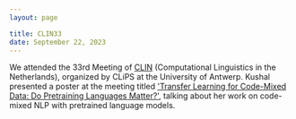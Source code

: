 ```yaml
---
layout: page

title: CLIN33
date: September 22, 2023
---
```


We attended the 33rd Meeting of [CLIN](https://clin33.uantwerpen.be/) (Computational Linguistics in the Netherlands), organized by CLiPS at the University of Antwerp. Kushal presented a poster at the meeting titled ['Transfer Learning for Code-Mixed Data: Do Pretraining Languages Matter?'](https://aclanthology.org/2023.wassa-1.32/), talking about her work on code-mixed NLP with pretrained language models.
